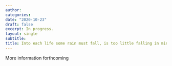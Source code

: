 ```yaml
---
author:
categories:
date: "2020-10-23"
draft: false
excerpt: In progress.
layout: single
subtitle: 
title: Into each life some rain must fall, is too little falling in mine? Rainfall expectations and crop portfolio choices in West African agriculture.
---
```


More information forthcoming


